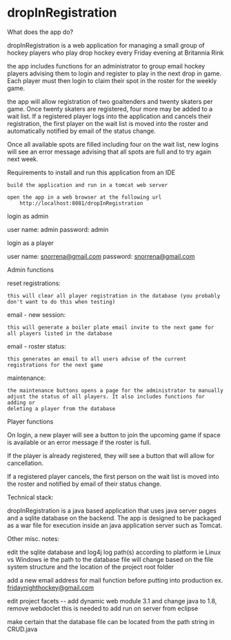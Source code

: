 # dropInRegistration

What does the app do?

dropInRegistration is a web application for managing a small group of hockey players who play drop hockey every Friday evening at Britannia Rink

the app includes functions for an administrator to group email hockey players advising them to login and register to play in the next drop in game. Each player must then login to claim their spot in the roster for the weekly game.

the app will allow registration of two goaltenders and twenty skaters per game. Once twenty skaters are registered, four more may be added to a wait list. If a registered player logs into the application and cancels their registration, the first player on the wait list is moved into the roster and automatically notified by email of the status change.

Once all available spots are filled including four on the wait list, new logins will see an error message advising that all spots are full and to try again next week.

Requirements to install and run this application from an IDE

	build the application and run in a tomcat web server
	
	open the app in a web browser at the following url
		http://localhost:8081/dropInRegistration


login as admin

  user name: admin
  password: admin
  
login as a player

  user name: snorrena@gmail.com
  password: snorrena@gmail.com
  
  
 Admin functions
 
 reset registrations:
 
    this will clear all player registration in the database (you probably don't want to do this when testing)
    
 email - new session:
 
    this will generate a boiler plate email invite to the next game for all players listed in the database
    
 email - roster status:
 
    this generates an email to all users advise of the current registrations for the next game
    
 maintenance:
 
    the maintenance buttons opens a page for the administrator to manually adjust the status of all players. It also includes functions for adding or 
    deleting a player from the database
     
    
   Player functions
   
   On login, a new player will see a button to join the upcoming game if space is available or an error message if the roster is full.
   
   If the player is already registered, they will see a button that will allow for cancellation.
   
   If a registered player cancels, the first person on the wait list is moved into the roster and notified by email of their status change.
   
   Technical stack:
   
   dropInRegistration is a java based application that uses java server pages and a sqlite database on the backend. The app
   is designed to be packaged as a war file for execution inside an java application server such as Tomcat.
   
Other misc. notes:

edit the sqlite database and log4j log path(s) according to platform ie Linux vs Windows
ie the path to the database file will change based on the file system structure and the location
of the project root folder

add a new email address for mail function before putting into production
ex. fridaynighthockey@gmail.com

edit project facets -- add dynamic web module 3.1 and change java to 1.8, remove
webdoclet this is needed to add run on server from eclipse

make certain that the database file can be located from the path string in CRUD.java

